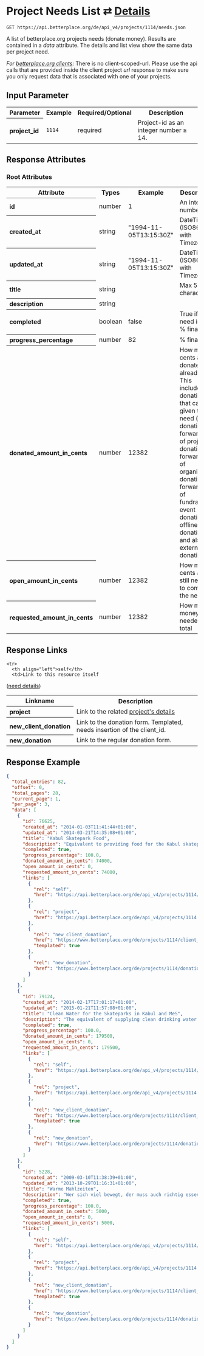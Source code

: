 
# Project Needs List ⇄ [Details](need_details.md)

```nginx
GET https://api.betterplace.org/de/api_v4/projects/1114/needs.json
```

A list of betterplace.org projects needs (donate money).
Results are contained in a *data* attribute.
The details and list view show the same data per project need.

*For [betterplace.org clients](../README.md#client-api):*
There is no client-scoped-url.
Please use the api calls that are provided inside the client project _url_ response
to make sure you only request data that is associated with one of your projects.


## Input Parameter

<table>
  <tr>
    <th>Parameter</th>
    <th>Example</th>
    <th>Required/Optional</th>
    <th>Description</th>
  </tr>
  <tr>
    <th align="left">project_id</th>
    <td><code>1114</code></td>
    <td>required</td>
    <td>Project-id as an integer number ≥ 14.</td>
  </tr>
</table>

## Response Attributes

### Root Attributes

  <table>
    <tr>
      <th>Attribute</th>
      <th>Types</th>
      <th>Example</th>
      <th>Description</th>
    </tr>
    <tr>
      <th align="left">id</th>
      <td>number</td>
      <td>1</td>
      <td>An integer number ≥ 1</td>
    </tr>
    <tr>
      <th align="left">created_at</th>
      <td>string</td>
      <td>"1994-11-05T13:15:30Z"</td>
      <td>DateTime (ISO8601 with Timezone)</td>
    </tr>
    <tr>
      <th align="left">updated_at</th>
      <td>string</td>
      <td>"1994-11-05T13:15:30Z"</td>
      <td>DateTime (ISO8601 with Timezone)</td>
    </tr>
    <tr>
      <th align="left">title</th>
      <td>string</td>
      <td></td>
      <td>Max 50 character</td>
    </tr>
    <tr>
      <th align="left">description</th>
      <td>string</td>
      <td></td>
      <td></td>
    </tr>
    <tr>
      <th align="left">completed</th>
      <td>boolean</td>
      <td>false</td>
      <td>True if the need is 100 % financed</td>
    </tr>
    <tr>
      <th align="left">progress_percentage</th>
      <td>number</td>
      <td>82</td>
      <td>% financed</td>
    </tr>
    <tr>
      <th align="left">donated_amount_in_cents</th>
      <td>number</td>
      <td>12382</td>
      <td>How many cents are donated already.
This includes all donations that can be given to a need
(direct donation, forwarding of project donation,
forwarding of organisation donation,
forwarding of fundraising event donations,
offline donations and also(!) external donations)
</td>
    </tr>
    <tr>
      <th align="left">open_amount_in_cents</th>
      <td>number</td>
      <td>12382</td>
      <td>How many cents are still needed to complete the need</td>
    </tr>
    <tr>
      <th align="left">requested_amount_in_cents</th>
      <td>number</td>
      <td>12382</td>
      <td>How much money is needed in total</td>
    </tr>
  </table>
</table>

## Response Links

<table>
  <tr>
    <th>Linkname</th>
    <th>Description</th>
  </tr>

    <tr>
      <th align="left">self</th>
      <td>Link to this resource itself
(<a href="need_details.md">need details</a>)
</td>
    </tr>
    <tr>
      <th align="left">project</th>
      <td>Link to the related <a href="project_details.md">project's details</a>
</td>
    </tr>
    <tr>
      <th align="left">new_client_donation</th>
      <td>Link to the donation form. Templated, needs insertion of the client_id.
</td>
    </tr>
    <tr>
      <th align="left">new_donation</th>
      <td>Link to the regular donation form.
</td>
    </tr>
</table>

## Response Example

```json
{
  "total_entries": 82,
  "offset": 0,
  "total_pages": 28,
  "current_page": 1,
  "per_page": 3,
  "data": [
    {
      "id": 76625,
      "created_at": "2014-01-03T11:41:44+01:00",
      "updated_at": "2014-03-21T14:35:08+01:00",
      "title": "Kabul Skatepark Food",
      "description": "Equivalent to providing food for the Kabul skatepark for 1 month including the Back-To-School program which runs 5 days/week. The Back-To-School program aims to give children the support they need to return to public school in Afghanistan.",
      "completed": true,
      "progress_percentage": 100.0,
      "donated_amount_in_cents": 74000,
      "open_amount_in_cents": 0,
      "requested_amount_in_cents": 74000,
      "links": [
        {
          "rel": "self",
          "href": "https://api.betterplace.org/de/api_v4/projects/1114/needs/76625.json"
        },
        {
          "rel": "project",
          "href": "https://api.betterplace.org/de/api_v4/projects/1114.json"
        },
        {
          "rel": "new_client_donation",
          "href": "https://www.betterplace.org/de/projects/1114/client_donations/new?client_id=%7Bclient_id%7D&earmark_id=76625",
          "templated": true
        },
        {
          "rel": "new_donation",
          "href": "https://www.betterplace.org/de/projects/1114/donations/new?earmark_id=76625"
        }
      ]
    },
    {
      "id": 79124,
      "created_at": "2014-02-17T17:01:17+01:00",
      "updated_at": "2015-01-21T11:57:08+01:00",
      "title": "Clean Water for the Skateparks in Kabul and MeS",
      "description": "The equivalent of supplying clean drinking water for all of our staff and students in both the Kabul and Mazar-e-Sharif Skateparks. ",
      "completed": true,
      "progress_percentage": 100.0,
      "donated_amount_in_cents": 179500,
      "open_amount_in_cents": 0,
      "requested_amount_in_cents": 179500,
      "links": [
        {
          "rel": "self",
          "href": "https://api.betterplace.org/de/api_v4/projects/1114/needs/79124.json"
        },
        {
          "rel": "project",
          "href": "https://api.betterplace.org/de/api_v4/projects/1114.json"
        },
        {
          "rel": "new_client_donation",
          "href": "https://www.betterplace.org/de/projects/1114/client_donations/new?client_id=%7Bclient_id%7D&earmark_id=79124",
          "templated": true
        },
        {
          "rel": "new_donation",
          "href": "https://www.betterplace.org/de/projects/1114/donations/new?earmark_id=79124"
        }
      ]
    },
    {
      "id": 5228,
      "created_at": "2009-03-10T11:38:39+01:00",
      "updated_at": "2013-10-29T01:16:31+01:00",
      "title": "Warme Mahlzeiten",
      "description": "Wer sich viel bewegt, der muss auch richtig essen: Mit nur 50 Euro im Monat lassen sich 8-10 warme Mahlzeiten für rund 30 Waisenkinder bereitstellen, die zweimal in der Woche von dem Skateistan-Team besucht werden und lernen Skateboard zu fahren.",
      "completed": true,
      "progress_percentage": 100.0,
      "donated_amount_in_cents": 5000,
      "open_amount_in_cents": 0,
      "requested_amount_in_cents": 5000,
      "links": [
        {
          "rel": "self",
          "href": "https://api.betterplace.org/de/api_v4/projects/1114/needs/5228.json"
        },
        {
          "rel": "project",
          "href": "https://api.betterplace.org/de/api_v4/projects/1114.json"
        },
        {
          "rel": "new_client_donation",
          "href": "https://www.betterplace.org/de/projects/1114/client_donations/new?client_id=%7Bclient_id%7D&earmark_id=5228",
          "templated": true
        },
        {
          "rel": "new_donation",
          "href": "https://www.betterplace.org/de/projects/1114/donations/new?earmark_id=5228"
        }
      ]
    }
  ]
}
```

